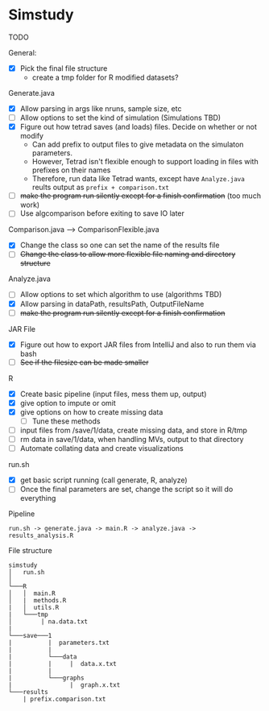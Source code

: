 # Simstudy
TODO

General:
- [X] Pick the final file structure
  * create a tmp folder for R modified datasets?

Generate.java
- [X] Allow parsing in args like nruns, sample size, etc
- [ ] Allow options to set the kind of simulation (Simulations TBD)
- [X] Figure out how tetrad saves (and loads) files. Decide on whether or not modify
  * Can add prefix to output files to give metadata on the simulaton parameters.
  * However, Tetrad isn't flexible enough to support loading in files with prefixes on their names
  * Therefore, run data like Tetrad wants, except have `Analyze.java` reults output as `prefix + comparison.txt`
- [ ] ~~make the program run silently except for a finish confirmation~~ (too much work)
- [ ] Use algcomparison before exiting to save IO later

Comparison.java --> ComparisonFlexible.java
- [X] Change the class so one can set the name of the results file
- [ ] ~~Change the class to allow more flexible file naming and directory structure~~

Analyze.java
- [ ] Allow options to set which algorithm to use (algorithms TBD)
- [X] Allow parsing in dataPath, resultsPath, OutputFileName
- [ ] ~~make the program run silently except for a finish confirmation~~

JAR File
- [X] Figure out how to export JAR files from IntelliJ and also to run them via bash
- [ ] ~~See if the filesize can be made smaller~~

R
- [X] Create basic pipeline (input files, mess them up, output)
- [X] give option to impute or omit
- [X] give options on how to create missing data
  - [ ] Tune these methods
- [ ] input files from /save/1/data, create missing data, and store in R/tmp
- [ ] rm data in save/1/data, when handling MVs, output to that directory
- [ ] Automate collating data and create visualizations

run.sh
- [X] get basic script running (call generate, R, analyze)
- [ ] Once the final parameters are set, change the script so it will do everything

Pipeline
```
run.sh -> generate.java -> main.R -> analyze.java -> results_analysis.R
```
File structure
```
simstudy
│   run.sh
│
└───R
│   │  main.R
│   |  methods.R
|   │  utils.R
|   └───tmp
│        | na.data.txt
|
└───save───1
|          |  parameters.txt
|          |
|          └───data
|          |     |  data.x.txt
|          |
|          └───graphs
|                |  graph.x.txt
└───results
    | prefix.comparison.txt
```
